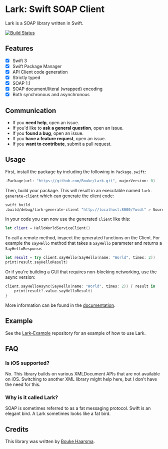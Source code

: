 Lark: Swift SOAP Client
=======================

Lark is a SOAP library written in Swift.

[![Build Status](https://travis-ci.org/Bouke/Lark.svg?branch=master)](https://travis-ci.org/Bouke/Lark)

## Features

* [x] Swift 3
* [x] Swift Package Manager 
* [x] API Client code generation
* [x] Strictly typed
* [x] SOAP 1.1
* [x] SOAP document/literal (wrapped) encoding
* [x] Both synchronous and asynchronous

## Communication

- If you **need help**, open an issue.
- If you'd like to **ask a general question**, open an issue.
- If you **found a bug**, open an issue.
- If you **have a feature request**, open an issue.
- If you **want to contribute**, submit a pull request.

## Usage

First, install the package by including the following in `Package.swift`:

```swift
.Package(url: "https://github.com/Bouke/Lark.git", majorVersion: 0)
```

Then, build your package. This will result in an executable named `lark-generate-client` which can generate the client code:

```sh
swift build
.build/debug/lark-generate-client "http://localhost:8000/?wsdl" > Sources/Client.swift
```

In your code you can now use the generated `Client` like this:

```swift
let client = HelloWorldServiceClient()
```

To call a remote method, inspect the generated functions on the Client. For example the `sayHello` method that takes a `SayHello` parameter and returns a `SayHelloResponse`:

```swift
let result = try client.sayHello(SayHello(name: "World", times: 2))
print(result.sayHelloResult)
```

Or if you're building a GUI that requires non-blocking networking, use the async version:

```swift
client.sayHelloAsync(SayHello(name: "World", times: 2)) { result in
    print(result?.value.sayHelloResult)
}
```

More information can be found in the [documentation](http://boukehaarsma.nl/Lark).

## Example

See the [Lark-Example](https://github.com/Bouke/Lark-Example) repository for an
example of how to use Lark.

## FAQ

### Is iOS supported?

No. This library builds on various XMLDocument APIs that are not available on iOS. Switching to another XML library might help here, but I don't have the need for this.

### Why is it called Lark?

SOAP is sometimes referred to as a fat messaging protocol. Swift is an elegant bird. A Lark sometimes looks like a fat bird.

## Credits

This library was written by [Bouke Haarsma](https://twitter.com/BoukeHaarsma).
